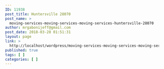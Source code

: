 ```yaml
---
ID: 11938
post_title: Huntersville 28070
post_name: >
  moving-services-moving-services-moving-services-huntersville-28070
author: mrgabonijeff@gmail.com
post_date: 2018-03-28 01:51:31
layout: page
link: >
  http://localhost/wordpress/moving-services-moving-services-moving-services-huntersville-28070/
published: true
tags: [ ]
categories: [ ]
---
```

